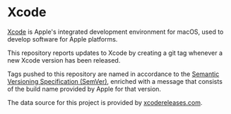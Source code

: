 # Xcode

[Xcode](https://developer.apple.com/xcode/) is Apple's integrated development environment for macOS, used to develop software for Apple platforms.

This repository reports updates to Xcode by creating a git tag whenever a new Xcode version has been released.

Tags pushed to this repository are named in accordance to the [Semantic Versioning Specification (SemVer)](https://semver.org/), enriched with a message that consists of the build name provided by Apple for that version.

The data source for this project is provided by [xcodereleases.com](https://xcodereleases.com/).
